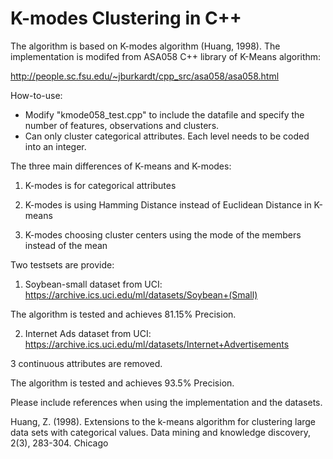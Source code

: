 K-modes Clustering in C++
==========================

The algorithm is based on K-modes algorithm (Huang, 1998). The implementation is modifed from ASA058 C++ library of K-Means algorithm:

http://people.sc.fsu.edu/~jburkardt/cpp_src/asa058/asa058.html

How-to-use:

* Modify "kmode058_test.cpp" to include the datafile and specify the number of features, observations and clusters.
* Can only cluster categorical attributes. Each level needs to be coded into an integer.


The three main differences of K-means and K-modes:

1. K-modes is for categorical attributes

2. K-modes is using Hamming Distance instead of Euclidean Distance in K-means

3. K-modes choosing cluster centers using the mode of the members instead of the mean


Two testsets are provide:

1. Soybean-small dataset from UCI: https://archive.ics.uci.edu/ml/datasets/Soybean+(Small)

  The algorithm is tested and achieves 81.15% Precision.

2. Internet Ads dataset from UCI: https://archive.ics.uci.edu/ml/datasets/Internet+Advertisements

  3 continuous attributes are removed.

The algorithm is tested and achieves 93.5% Precision.

Please include references when using the implementation and the datasets.

Huang, Z. (1998). Extensions to the k-means algorithm for clustering large data sets with categorical values. Data mining and knowledge discovery, 2(3), 283-304. Chicago
